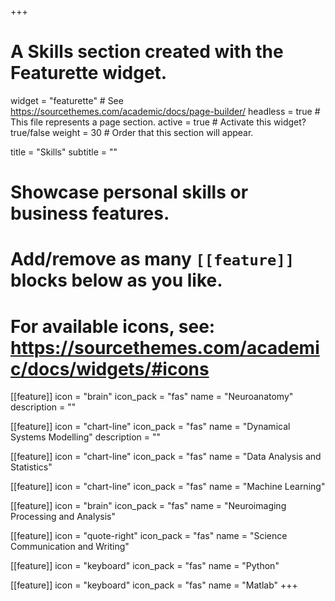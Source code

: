 +++
# A Skills section created with the Featurette widget.
widget = "featurette"  # See https://sourcethemes.com/academic/docs/page-builder/
headless = true  # This file represents a page section.
active = true  # Activate this widget? true/false
weight = 30  # Order that this section will appear.

title = "Skills"
subtitle = ""

# Showcase personal skills or business features.
# 
# Add/remove as many `[[feature]]` blocks below as you like.
# 
# For available icons, see: https://sourcethemes.com/academic/docs/widgets/#icons

[[feature]]
  icon = "brain"
  icon_pack = "fas"
  name = "Neuroanatomy"
  description = ""
  
[[feature]]
  icon = "chart-line"
  icon_pack = "fas"
  name = "Dynamical Systems Modelling"
  description = ""  
  
[[feature]]
  icon = "chart-line"
  icon_pack = "fas"
  name = "Data Analysis and Statistics"
  
[[feature]]
  icon = "chart-line"
  icon_pack = "fas"
  name = "Machine Learning"
  
[[feature]]
  icon = "brain"
  icon_pack = "fas"
  name = "Neuroimaging Processing and Analysis"
  
[[feature]]
  icon = "quote-right"
  icon_pack = "fas"
  name = "Science Communication and Writing"

[[feature]]
  icon = "keyboard"
  icon_pack = "fas"
  name = "Python"
  
[[feature]]
  icon = "keyboard"
  icon_pack = "fas"
  name = "Matlab"
+++
